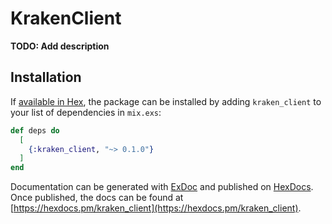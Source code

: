 # KrakenClient

**TODO: Add description**

## Installation

If [available in Hex](https://hex.pm/docs/publish), the package can be installed
by adding `kraken_client` to your list of dependencies in `mix.exs`:

```elixir
def deps do
  [
    {:kraken_client, "~> 0.1.0"}
  ]
end
```

Documentation can be generated with [ExDoc](https://github.com/elixir-lang/ex_doc)
and published on [HexDocs](https://hexdocs.pm). Once published, the docs can
be found at [https://hexdocs.pm/kraken_client](https://hexdocs.pm/kraken_client).

